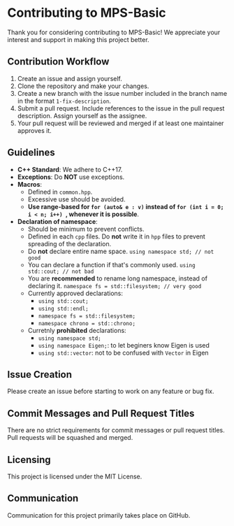 # Contributing to MPS-Basic

Thank you for considering contributing to MPS-Basic! We appreciate your interest and support in making this project better.

## Contribution Workflow

1. Create an issue and assign yourself.
2. Clone the repository and make your changes.
3. Create a new branch with the issue number included in the branch name in the format `1-fix-description`.
4. Submit a pull request. Include references to the issue in the pull request description. Assign yourself as the assignee.
5. Your pull request will be reviewed and merged if at least one maintainer approves it.

## Guidelines

- **C++ Standard**: We adhere to C++17.
- **Exceptions**: Do **NOT** use exceptions.
- **Macros**:
  - Defined in `common.hpp`.
  - Excessive use should be avoided.
  - **Use range-based for `for (auto& e : v)` instead of `for (int i = 0; i < n; i++) `, whenever it is possible**.
- **Declaration of namespace**:
  - Should be minimum to prevent conflicts.
  - Defined in each `cpp` files. Do **not** write it in `hpp` files to prevent spreading of the declaration.
  - Do **not** declare entire name space. `using namespace std; // not good`
  - You can declare a function if that's commonly used. `using std::cout; // not bad`
  - You are **recommended** to rename long namespace, instead of declaring it. `namespace fs = std::filesystem; // very good`
  - Currently approved declarations:
    - `using std::cout;`
    - `using std::endl;`
    - `namespace fs = std::filesystem;`
    - `namespace chrono = std::chrono;`
  - Curretnly **prohibited** declarations:
    - `using namespace std;`
    - `using namespace Eigen;`: to let beginers know Eigen is used
    - `using std::vector`: not to be confused with `Vector` in Eigen

## Issue Creation

Please create an issue before starting to work on any feature or bug fix.

## Commit Messages and Pull Request Titles

There are no strict requirements for commit messages or pull request titles. Pull requests will be squashed and merged.

## Licensing

This project is licensed under the MIT License.

## Communication

Communication for this project primarily takes place on GitHub.
